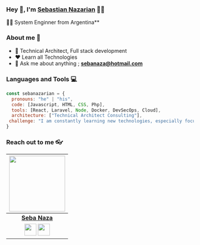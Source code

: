 
### Hey 👋, I'm [Sebastian Nazarian]() 👨‍💻


👨‍🎓 System Enginner from Argentina** 

### About me :eyes:

- :dart: Technical Architect, Full stack development 
- :heart: Learn all Technologies
- :e-mail: Ask me about anything ; **[sebanaza@hotmail.com](sebanaza@hotmail.com)**
### Languages and Tools :computer:
```javascript
const sebanazarian = {
  pronouns: "he" | "his",
  code: [Javascript, HTML, CSS, Php],
  tools: [React, Laravel, Node, Docker, DevSecOps, Cloud],
  architecture: ["Technical Architect Consulting"],
 challenge: "I am constantly learning new technologies, especially focused on Architecture and different programming languages and Framework (js, React)"
}
```

### Reach out to me 👓

|  <a href="https://hritik5102.github.io/"><img src="https://icon-library.net//images/icon-programmer/icon-programmer-14.jpg" width="150px" height="150px" /></a> |
|:---------------------------------------------------------------------------------------------------------------------------------------: |
|       **[Seba Naza](https://hritik5102.github.io/)**                                                                                |
|<a href="https://github.com/sebanazarian"><img src="https://cdn.iconscout.com/icon/free/png-256/github-108-438008.png" width="32px" height="32px"></a>  <a href="https://www.linkedin.com/in/sebastian-nazarian-10a26326"><img src="https://i.ibb.co/Kx2GSrT/linkedin.png" width="32px" height="32px"></a> |
